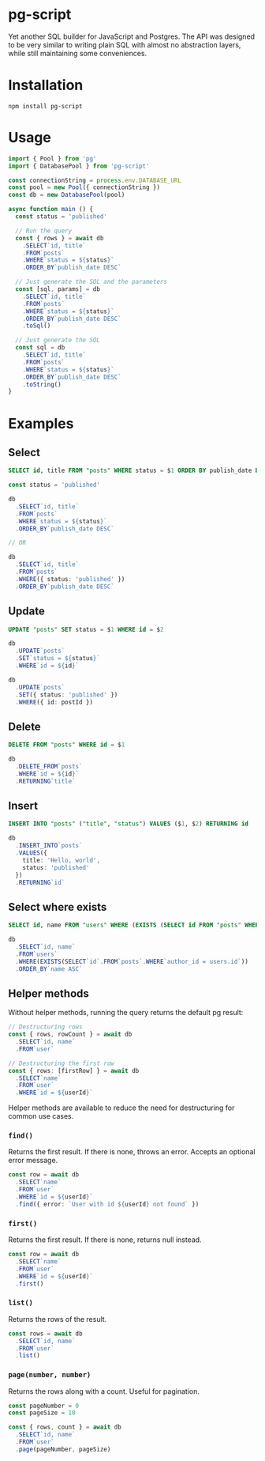 # pg-script

Yet another SQL builder for JavaScript and Postgres.
The API was designed to be very similar to writing plain SQL with almost no abstraction layers, while still maintaining some conveniences.

# Installation

```
npm install pg-script
```

# Usage

```typescript
import { Pool } from 'pg'
import { DatabasePool } from 'pg-script'

const connectionString = process.env.DATABASE_URL
const pool = new Pool({ connectionString })
const db = new DatabasePool(pool)

async function main () {
  const status = 'published'

  // Run the query
  const { rows } = await db
    .SELECT`id, title`
    .FROM`posts`
    .WHERE`status = ${status}`
    .ORDER_BY`publish_date DESC`

  // Just generate the SQL and the parameters
  const [sql, params] = db
    .SELECT`id, title`
    .FROM`posts`
    .WHERE`status = ${status}`
    .ORDER_BY`publish_date DESC`
    .toSql()

  // Just generate the SQL
  const sql = db
    .SELECT`id, title`
    .FROM`posts`
    .WHERE`status = ${status}`
    .ORDER_BY`publish_date DESC`
    .toString()
}
```

# Examples

## Select

```sql
SELECT id, title FROM "posts" WHERE status = $1 ORDER BY publish_date DESC
```

```typescript
const status = 'published'

db
  .SELECT`id, title`
  .FROM`posts`
  .WHERE`status = ${status}`
  .ORDER_BY`publish_date DESC`

// OR

db
  .SELECT`id, title`
  .FROM`posts`
  .WHERE({ status: 'published' })
  .ORDER_BY`publish_date DESC`
```

## Update

```sql
UPDATE "posts" SET status = $1 WHERE id = $2
```

```typescript
db
  .UPDATE`posts`
  .SET`status = ${status}`
  .WHERE`id = ${id}`
```

```typescript
db
  .UPDATE`posts`
  .SET({ status: 'published' })
  .WHERE({ id: postId })
```

## Delete

```sql
DELETE FROM "posts" WHERE id = $1
```

```typescript
db
  .DELETE_FROM`posts`
  .WHERE`id = ${id}`
  .RETURNING`title`
```

## Insert

```sql
INSERT INTO "posts" ("title", "status") VALUES ($1, $2) RETURNING id
```

```typescript
db
  .INSERT_INTO`posts`
  .VALUES({
    title: 'Hello, world',
    status: 'published'
  })
  .RETURNING`id`
```

## Select where exists

```sql
SELECT id, name FROM "users" WHERE (EXISTS (SELECT id FROM "posts" WHERE author_id = users.id)) ORDER BY name ASC
```

```typescript
db
  .SELECT`id, name`
  .FROM`users`
  .WHERE(EXISTS(SELECT`id`.FROM`posts`.WHERE`author_id = users.id`))
  .ORDER_BY`name ASC`
```

## Helper methods

Without helper methods, running the query returns the default pg result:

```typescript
// Destructuring rows
const { rows, rowCount } = await db
  .SELECT`id, name`
  .FROM`user`

// Destructuring the first row
const { rows: [firstRow] } = await db
  .SELECT`name`
  .FROM`user`
  .WHERE`id = ${userId}`
```

Helper methods are available to reduce the need for destructuring for common use cases.

### `find()`

Returns the first result. If there is none, throws an error. Accepts an optional error message.

```typescript
const row = await db
  .SELECT`name`
  .FROM`user`
  .WHERE`id = ${userId}`
  .find({ error: `User with id ${userId} not found` })
```

### `first()`

Returns the first result. If there is none, returns null instead.

```typescript
const row = await db
  .SELECT`name`
  .FROM`user`
  .WHERE`id = ${userId}`
  .first()
```

### `list()`

Returns the rows of the result.

```typescript
const rows = await db
  .SELECT`id, name`
  .FROM`user`
  .list()
```

### `page(number, number)`

Returns the rows along with a count. Useful for pagination.

```typescript
const pageNumber = 0
const pageSize = 10

const { rows, count } = await db
  .SELECT`id, name`
  .FROM`user`
  .page(pageNumber, pageSize)
```
